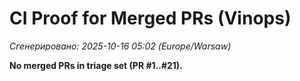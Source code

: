 # CI Proof for Merged PRs (Vinops)
_Сгенерировано: 2025-10-16 05:02 (Europe/Warsaw)_

**No merged PRs in triage set (PR #1..#21).**

